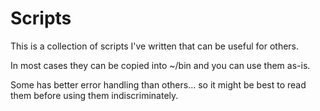 # Scripts

This is a collection of scripts I've written that can be useful for others.

In most cases they can be copied into ~/bin and you can use them as-is.

Some has better error handling than others... so it might be best to read them
before using them indiscriminately.

